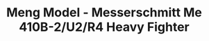 ---
layout: product
title: "Meng Model - Messerschmitt Me 410B-2/U2/R4 Heavy Fighter"
price: "6000" 
desc: "N/A"
img_path: "/assets/img/MM-LS-004.webp"
brand: "N/A"
available: false
special_offer: false
new: false
soon: false
cat: "010000"
subcat: "011000"
subsubcat: "0N/A"
sifra: "MM-LS-004"
popular: false
spec: true
---